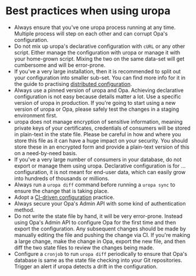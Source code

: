 # Best practices when using uropa

- Always ensure that you've one uropa process running at any time. Multiple
  process will step on each other and can corrupt Opa's configuration.
- Do not mix up uropa's declarative configuration with `cURL` or any other
  script. Either manage the configuration with uropa or manage it with your
  home-grown script. Mixing the two on the same data-set will get cumbersome
  and will be error-prone.
- If you've a very large installation, then it is recommended to split out
  your configuration into smaller sub-set. You can find more info for it
  in the guide to practising
  [distributed configuration](distributed-configuration.md).
- Always use a pinned version of uropa and Opa.
  Achieving declarative configuration is
  not easy because details matter a lot. Use a specific version of uropa in
  production. If you're going to start using a new version of uropa or Opa,
  please safely test the changes in a staging environment first.
- uropa does not manage encryption of sensitive information, meaning private
  keys of your certificates, credentials of consumers will be stored in
  plain-text in the state file. Please be careful in how and where you store
  this file as it can have a huge impact on your security.
  You should store these in an encrypted form and provide a plain-text version
  of this on a need-by-need basis.
- If you've a very large number of consumers in your database, do not export
  or manage them using uropa. Declarative configuration is for ... configuration,
  it is not meant for end-user data, which can easily grow into hundreds of
  thousands or millions.
- Always run a `uropa diff` command before running a `uropa sync`
  to ensure the change that is taking place.
- Adopt a [CI-driven configuration](ci-driven-configuration) practice.
- Always secure your Opa's Admin API with some kind of authentication method.
- Do not write the state file by hand, it will be very error-prone.
  Instead using Opa's Admin API to
  configure Opa for the first time and then export the configuration. Any
  subsequent changes should be made by manually editing the file and pushing
  the change via CI. If you're making a large change, make the change in Opa,
  export the new file, and then diff the two state files to review the changes
  being made.
- Configure a `cronjob` to run `uropa diff` periodically to ensure that Opa's
  database is same as the state file checking into your Git repositories.
  Trigger an alert if uropa detects a drift in the configuration.
